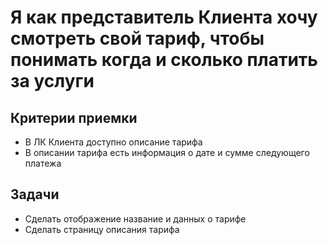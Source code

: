 # Я как представитель Клиента хочу смотреть свой тариф, чтобы понимать когда и сколько платить за услуги

## Критерии приемки

* В ЛК Клиента доступно описание тарифа
* В описании тарифа есть информация о дате и сумме следующего платежа

## Задачи

* Сделать отображение название и данных о тарифе
* Сделать страницу описания тарифа